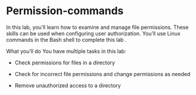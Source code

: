# Permission-commands
In this lab, you’ll learn how to examine and manage file permissions. These skills can be used when configuring user authorization. You’ll use Linux commands in the Bash shell to complete this lab .

What you’ll do
You have multiple tasks in this lab: 

- Check permissions for files in a directory

- Check for incorrect file permissions and change permissions as needed

- Remove unauthorized access to a directory
